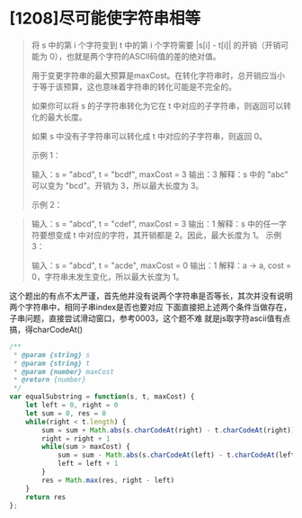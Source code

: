# [1208]尽可能使字符串相等

> 将 s 中的第 i 个字符变到 t 中的第 i 个字符需要 |s[i] - t[i]| 的开销（开销可能为 0），也就是两个字符的ASCII码值的差的绝对值。
>
> 用于变更字符串的最大预算是maxCost。在转化字符串时，总开销应当小于等于该预算，这也意味着字符串的转化可能是不完全的。
>
> 如果你可以将 s 的子字符串转化为它在 t 中对应的子字符串，则返回可以转化的最大长度。
>
> 如果 s 中没有子字符串可以转化成 t 中对应的子字符串，则返回 0。
> 
> 示例 1：
>
> 输入：s = "abcd", t = "bcdf", maxCost = 3
> 输出：3
> 解释：s 中的 "abc" 可以变为 "bcd"。开销为 3，所以最大长度为 3。
>
> 示例 2：

> 输入：s = "abcd", t = "cdef", maxCost = 3
> 输出：1
> 解释：s 中的任一字符要想变成 t 中对应的字符，其开销都是 2。因此，最大长度为 1。
> 示例 3：
>
> 输入：s = "abcd", t = "acde", maxCost = 0
> 输出：1
> 解释：a -> a, cost = 0，字符串未发生变化，所以最大长度为 1。

这个题出的有点不太严谨，首先他并没有说两个字符串是否等长，其次并没有说明两个字符串中，相同子串index是否也要对应
下面直接把上述两个条件当做存在，子串问题，直接尝试滑动窗口，参考0003，这个题不难
就是js取字符ascii值有点搞，得charCodeAt()

```js
/**
 * @param {string} s
 * @param {string} t
 * @param {number} maxCost
 * @return {number}
 */
var equalSubstring = function(s, t, maxCost) {
    let left = 0, right = 0
    let sum = 0, res = 0
    while(right < t.length) {
        sum = sum + Math.abs(s.charCodeAt(right) - t.charCodeAt(right))
        right = right + 1
        while(sum > maxCost) {
            sum = sum - Math.abs(s.charCodeAt(left) - t.charCodeAt(left))
            left = left + 1
        }
        res = Math.max(res, right - left)
    }
    return res
};
```